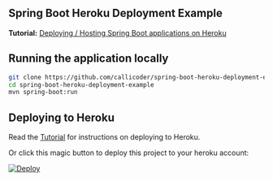 ## Spring Boot Heroku Deployment Example

**Tutorial:** [Deploying / Hosting Spring Boot applications on Heroku](https://www.callicoder.com/deploy-host-spring-boot-apps-on-heroku/) 

## Running the application locally

```bash
git clone https://github.com/callicoder/spring-boot-heroku-deployment-example.git
cd spring-boot-heroku-deployment-example
mvn spring-boot:run
```

## Deploying to Heroku

Read the [Tutorial](https://www.callicoder.com/deploy-host-spring-boot-apps-on-heroku/) for instructions on deploying to Heroku.

Or click this magic button to deploy this project to your heroku account:

[![Deploy](https://www.herokucdn.com/deploy/button.svg)](https://heroku.com/deploy)